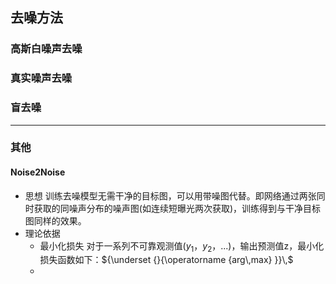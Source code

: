 ## 去噪方法
### 高斯白噪声去噪

### 真实噪声去噪

### 盲去噪

------------------
### 其他
#### Noise2Noise
- 思想
  训练去噪模型无需干净的目标图，可以用带噪图代替。即网络通过两张同时获取的同噪声分布的噪声图(如连续短曝光两次获取)，训练得到与干净目标图同样的效果。
- 理论依据
	- 最小化损失
	  对于一系列不可靠观测值($y_1$，$y_2$，...)，输出预测值z，最小化损失函数如下：${\underset {}{\operatorname {arg\,max} }}\,$
	- 

<!--stackedit_data:
eyJoaXN0b3J5IjpbNzgzMjY2NDg0LC0xNDE2MzQyMzc1LC0xMD
IxNzk0OTIxLC0xMzIwNzg4NDUwLDczMDk5ODExNl19
-->